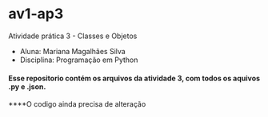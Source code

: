 # av1-ap3
Atividade prática 3 - Classes e Objetos
* Aluna: Mariana Magalhães Silva
* Disciplina: Programação em Python

#### Esse repositorio contém os arquivos da atividade 3, com todos os aquivos .py e .json.
****O codigo ainda precisa de alteração

